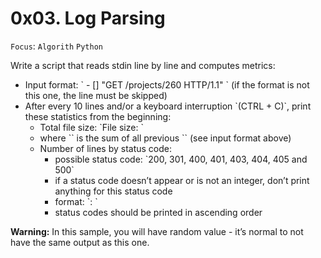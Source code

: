# 0x03. Log Parsing

`Focus`: `Algorith` `Python`

Write a script that reads stdin line by line and computes metrics:

<ul><li>Input format: `<IP Address> - [<date>] "GET /projects/260 HTTP/1.1" <status code> <file size>` (if the format is not this one, the line must be skipped)</li>
<li>After every 10 lines and/or a keyboard interruption `(CTRL + C)`, print these statistics from the beginning:
<ul><li>Total file size: `File size: <total size>`</li>
<li>where `<total size>` is the sum of all previous `<file size>` (see input format above)</li>
<li>Number of lines by status code:
<ul><li>possible status code: `200, 301, 400, 401, 403, 404, 405 and 500`</li>
<li>if a status code doesn’t appear or is not an integer, don’t print anything for this status code</li>
<li>format: `<status code>: <number>`</li>
<li>status codes should be printed in ascending order</li></ul></li></ul></ul>

**Warning:** In this sample, you will have random value - it’s normal to not have the same output as this one.
